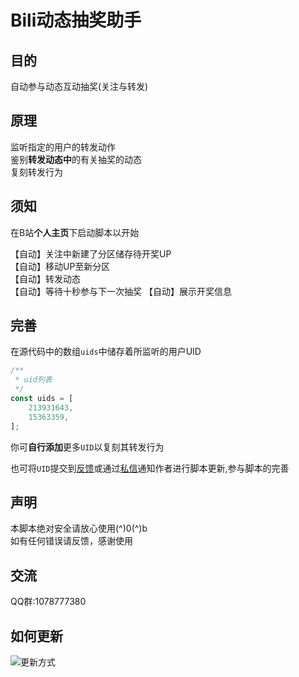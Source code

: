 # Bili动态抽奖助手
## 目的
自动参与动态互动抽奖(关注与转发)
## 原理
监听指定的用户的转发动作  
鉴别**转发动态中**的有关抽奖的动态  
复刻转发行为
## 须知
在B站**个人主页**下启动脚本以开始  

【自动】关注中新建了分区储存待开奖UP  
【自动】移动UP至新分区  
【自动】转发动态  
【自动】等待十秒参与下一次抽奖
【自动】展示开奖信息
## 完善
在源代码中的数组`uids`中储存着所监听的用户UID
```javascript
/**
 * uid列表
 */
const uids = [
    213931643,
    15363359,
];
```
你可**自行添加**更多`UID`以复刻其转发行为  

也可将`UID`提交到[反馈](https://greasyfork.org/zh-CN/scripts/412468-bili%E5%8A%A8%E6%80%81%E6%8A%BD%E5%A5%96%E5%8A%A9%E6%89%8B/feedback)或通过[私信](https://space.bilibili.com/347692085/)通知作者进行脚本更新,参与脚本的完善
## 声明
本脚本绝对安全请放心使用(^)0(^)b  
如有任何错误请反馈，感谢使用
## 交流
QQ群:1078777380
## 如何更新
![更新方式](https://ftp.bmp.ovh/imgs/2020/10/09a1059612983cc1.png)
